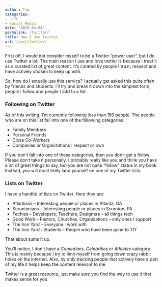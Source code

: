 ```yaml
---
author: Tim
categories:
- Life
- Social Media
date: '2015-04-04'
permalink: /twitter/
title: How I Use Twitter
url: /post/twitter/
---
```


First off, I would not consider myself to be a Twitter “power user”, but I do use Twitter a lot. The main reason I use and love twitter is because I treat it as a curated list of great content. It’s curated by people I trust, respect and have actively chosen to keep up with.

So, how do I actually use this service? I actually get asked this quite often by friends and students. I’ll try and break it down into the simplest form, people I follow and people I add to a list.

<!--more-->

### Following on Twitter

As of this writing, I’m currently following less than 150 people. The people who are on this list fall into one of the following categories:

  * Family Members
  * Personal Friends
  * Close Co-Workers
  * Companies or Organizations I respect or own

If you don’t fall into one of these categories, then you don’t get a follow. Please don’t take it personally. I probably really like you and think you have a lot of great things to say, but you are not quite “follow” status in my book. Instead, you will most likely land yourself on one of my Twitter lists.

### Lists on Twitter

I have a handful of lists on Twitter. Here they are:

  * Atlantians &#8211; Interesting people or places in Atlanta, GA
  * Scrantonians &#8211; Interesting people or places in Scranton, PA
  * Techies &#8211; Developers, Teachers, Designers &#8211; all things tech
  * Good Work &#8211; Pastors, Churches, Organizations &#8211; only ones I support
  * The Iron Yard &#8211; Everyone I work with
  * The Iron Yard : Students &#8211; People who have been gone to TIY

That about sums it up.

You’ll notice, I don’t have a *Comedians*, *Celebrities* or *Athletes* category. This is mainly because I try to limit myself from going down crazy rabbit holes on the internet. Also, by only tracking people that actively have a part of my life it helps keep the content relevant to me.

Twitter is a great resource, just make sure you find the way to use it that makes sense for you.
 